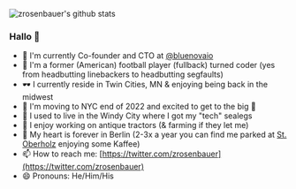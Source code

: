 ![zrosenbauer's github stats](https://github-readme-stats.vercel.app/api?username=zrosenbauer&show_icons=true&theme=dracula)

### Hallo 👋

- 🤖 I'm currently Co-founder and CTO at [@bluenovaio](https://github.com/bluenovaio) 
- 🏈 I'm a former (American) football player (fullback) turned coder (yes from headbutting linebackers to headbutting segfaults)
- 🕶️ I currently reside in Twin Cities, MN & enjoying being back in the midwest
- 🗽 I'm moving to NYC end of 2022 and excited to get to the big 🍎
- 🧦 I used to live in the Windy City where I got my "tech" sealegs
- 🚜 I enjoy working on antique tractors (& farming if they let me)
- 🐻 My heart is forever in Berlin (2-3x a year you can find me parked at [St. Oberholz](https://sanktoberholz.de/) enjoying some Kaffee)
- 📫 How to reach me: [https://twitter.com/zrosenbauer](https://twitter.com/zrosenbauer)
- 😄 Pronouns: He/Him/His

<!--
**zrosenbauer/zrosenbauer** is a ✨ _special_ ✨ repository because its `README.md` (this file) appears on your GitHub profile.

Here are some ideas to get you started:

- 🔭 I’m currently working on ...
- 🌱 I’m currently learning ...
- 👯 I’m looking to collaborate on ...
- 🤔 I’m looking for help with ...
- 💬 Ask me about ...
- 📫 How to reach me: ...
- 😄 Pronouns: ...
- ⚡ Fun fact: ...
-->
